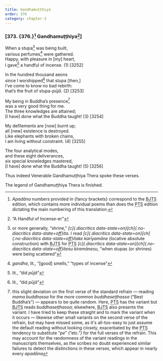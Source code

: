 ```yaml
---
title: Gandhamuṭṭhiya
order: 376
category: chapter-3
---
```


### \[373. {376.}[^1] Gandhamuṭṭhiya[^2]\]

When a stupa[^3] was being built,  
various perfumes[^4] were gathered.  
Happy, with pleasure in \[my\] heart,  
I gave[^5] a handful of incense. (1) \[3252\]

In the hundred thousand aeons  
since I worshipped[^6] that stupa \[then,\]  
I’ve come to know no bad rebirth:  
that’s the fruit of stupa-*pūjā*. (2) \[3253\]

My being in Buddha’s presence[^7]  
was a very good thing for me.  
The three knowledges are attained;  
\[I have\] done what the Buddha taught! (3) \[3254\]

My defilements are \[now\] burnt up;  
all \[new\] existence is destroyed.  
Like elephants with broken chains,  
I am living without constraint. (4) \[3255\]

The four analytical modes,  
and these eight deliverances,  
six special knowledges mastered,  
\[I have\] done what the Buddha taught! (5) \[3256\]

Thus indeed Venerable Gandhamuṭṭhiya Thera spoke these verses.

The legend of Gandhamuṭṭhiya Thera is finished.

[^1]: *Apadāna* numbers provided in {fancy brackets} correspond to the <abbr title="Buddha Jayanthi Tripitaka Series">BJTS</abbr> edition, which contains more individual poems than does the <abbr title="Pali Text Society">PTS</abbr> edition dictating the main numbering of this translation.

[^2]: “A Handful of Incense-er”

[^3]: or more generally, “shrine,” *[c]{.diacritics data-state=on}[ch]{.no-diacritics data-state=off}ita*. I read *[c]{.diacritics data-state=on}[ch]{.no-diacritics data-state=off}itake karīyamāne* (locative absolute construction) with <abbr title="Buddha Jayanthi Tripitaka Series">BJTS</abbr> for <abbr title="Pali Text Society">PTS</abbr> *[c]{.diacritics data-state=on}[ch]{.no-diacritics data-state=off}itesu kiramānesu*, “when stupas (or shrines) were being scattered”

[^4]: *gandha*, lit., “\[good\] smells,” “types of incense”

[^5]: lit., “did *pūjā*”

[^6]: lit., “did *pūjā*”

[^7]: this slight deviation on the first verse of the standard refrain — reading *mama buddhassa* for the more common *buddhaseṭṭhassa* (“Best Buddha’s”) — appears to be quite random. Here, <abbr title="Pali Text Society">PTS</abbr> has the variant but <abbr title="Buddha Jayanthi Tripitaka Series">BJTS</abbr> reads *buddhaseṭṭhassa*; elsewhere, <abbr title="Buddha Jayanthi Tripitaka Series">BJTS</abbr> also presents the variant. I have tried to keep these straight and to mark the variant when it occurs — likewise other small variants on the second verse of the refrain, but may have missed some, as it's all-too-easy to just assume the default reading without looking closely, exacerbated by the <abbr title="Pali Text Society">PTS</abbr> tendency to substitute “*pe*” (“etc.”*)* for the full verses of the refrain. This may account for the randomness of the variant readings in the manuscripts themselves, as the scribes no doubt experienced similar failures to detect the distinctions in these verses, which appear in nearly every *apadāna*

